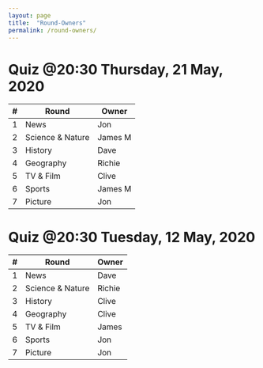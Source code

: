```yaml
---
layout: page
title:  "Round-Owners"
permalink: /round-owners/
---
```


# Quiz @20:30 Thursday, 21 May, 2020

| \# | Round            | Owner   |           
|----|------------------|---------|           
| 1  | News             | Jon     |
| 2  | Science & Nature | James M |
| 3  | History          | Dave    |
| 4  | Geography        | Richie  |
| 5  | TV & Film        | Clive   |
| 6  | Sports           | James M |
| 7  | Picture          | Jon     |

# Quiz @20:30 Tuesday, 12 May, 2020

| \# | Round            | Owner   |           
|----|------------------|---------|           
| 1  | News             | Dave    |
| 2  | Science & Nature | Richie  |
| 3  | History          | Clive   |
| 4  | Geography        | Clive   |
| 5  | TV & Film        | James   |
| 6  | Sports           | Jon     |
| 7  | Picture          | Jon     |

